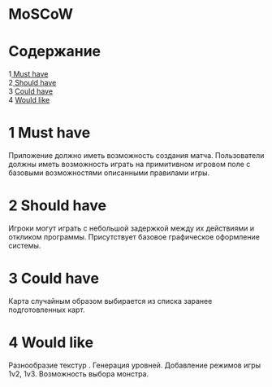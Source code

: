 ﻿# MoSCoW
# Содержание 
1[ Must have](#must)  
2[ Should have](#should)  
3 [Could have](#could)  
4 [Would like](#would)  


<a name="must"/>

# 1 Must have
 Приложение должно иметь возможность создания матча. Пользователи должны иметь возможность играть на примитивном игровом поле с базовыми возможностями описанными правилами игры.
<a name="should"/>

# 2 Should have
 Игроки могут играть с небольшой задержкой между их действиями и откликом программы. Присутствует базовое графическое оформление системы.
 <a name="could"/>
# 3 Could have
 Карта случайным образом выбирается из списка заранее подготовленных карт.
 <a name="would"/>
 # 4 Would like
 Разнообразие текстур . Генерация уровней. Добавление режимов игры 1v2, 1v3. Возможность выбора  монстра.

